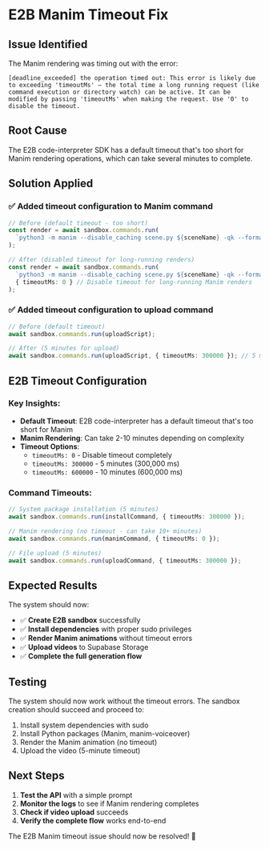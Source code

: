 # E2B Manim Timeout Fix

## Issue Identified
The Manim rendering was timing out with the error:
```
[deadline_exceeded] the operation timed out: This error is likely due to exceeding 'timeoutMs' — the total time a long running request (like command execution or directory watch) can be active. It can be modified by passing 'timeoutMs' when making the request. Use '0' to disable the timeout.
```

## Root Cause
The E2B code-interpreter SDK has a default timeout that's too short for Manim rendering operations, which can take several minutes to complete.

## Solution Applied

### ✅ Added timeout configuration to Manim command
```typescript
// Before (default timeout - too short)
const render = await sandbox.commands.run(
  `python3 -m manim --disable_caching scene.py ${sceneName} -qk --format=mp4`
);

// After (disabled timeout for long-running renders)
const render = await sandbox.commands.run(
  `python3 -m manim --disable_caching scene.py ${sceneName} -qk --format=mp4`,
  { timeoutMs: 0 } // Disable timeout for long-running Manim renders
);
```

### ✅ Added timeout configuration to upload command
```typescript
// Before (default timeout)
await sandbox.commands.run(uploadScript);

// After (5 minutes for upload)
await sandbox.commands.run(uploadScript, { timeoutMs: 300000 }); // 5 minutes for upload
```

## E2B Timeout Configuration

### Key Insights:
- **Default Timeout**: E2B code-interpreter has a default timeout that's too short for Manim
- **Manim Rendering**: Can take 2-10 minutes depending on complexity
- **Timeout Options**: 
  - `timeoutMs: 0` - Disable timeout completely
  - `timeoutMs: 300000` - 5 minutes (300,000 ms)
  - `timeoutMs: 600000` - 10 minutes (600,000 ms)

### Command Timeouts:
```typescript
// System package installation (5 minutes)
await sandbox.commands.run(installCommand, { timeoutMs: 300000 });

// Manim rendering (no timeout - can take 10+ minutes)
await sandbox.commands.run(manimCommand, { timeoutMs: 0 });

// File upload (5 minutes)
await sandbox.commands.run(uploadCommand, { timeoutMs: 300000 });
```

## Expected Results

The system should now:
- ✅ **Create E2B sandbox** successfully
- ✅ **Install dependencies** with proper sudo privileges
- ✅ **Render Manim animations** without timeout errors
- ✅ **Upload videos** to Supabase Storage
- ✅ **Complete the full generation flow**

## Testing

The system should now work without the timeout errors. The sandbox creation should succeed and proceed to:
1. Install system dependencies with sudo
2. Install Python packages (Manim, manim-voiceover)
3. Render the Manim animation (no timeout)
4. Upload the video (5-minute timeout)

## Next Steps

1. **Test the API** with a simple prompt
2. **Monitor the logs** to see if Manim rendering completes
3. **Check if video upload** succeeds
4. **Verify the complete flow** works end-to-end

The E2B Manim timeout issue should now be resolved! 🎉
